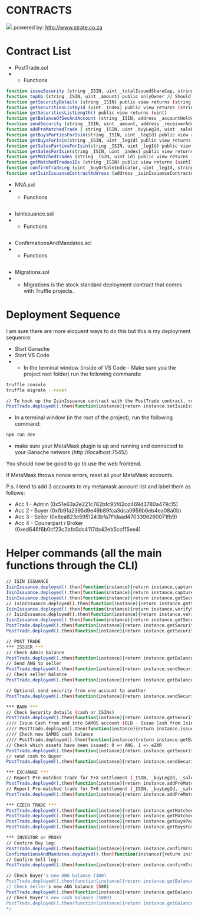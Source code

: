 # CONTRACTS

![](https://www.strate.co.za/sites/default/files/state-logo-dark.svg)
powered by: http://www.strate.co.za

# Contract List
* PostTrade.sol
* * Functions
```sh
function issueSecurity (string _ISIN, uint _totalIssuedShareCap, string _longName, string _ticker) public onlyIsinIssuanceContact
function topUp (string _ISIN, uint _amount) public onlyOwner // Should be modified to allow for reductions as well
function getSecurityDetails (string _ISIN) public view returns (string, uint, string, string, bool)
function getSecuritiesListById (uint _index) public view returns (string, uint)
function getSecuritiesListLength() public view returns (uint)
function getBalanceOfSecAndAccount (string _ISIN, address _accountHolder) public view returns (uint)
function sendSecurity (string _ISIN, uint _amount, address _receiverAddress) public
function addPreMatchedTrade ( string _ISIN, uint _buyLegId, uint _saleLegId, uint _tradeId, uint _settlementDate, address _buyerAddress, address _sellerAddress, address _buyerCustodianId, address _sellerCustodianId, uint _amount, uint _salePrice ) public
function getBuysPartiesForIsin(string _ISIN, uint _legId) public view returns (uint, address, address)
function getBuysForIsin(string _ISIN, uint _legId) public view returns (uint, uint, uint, Statuses, uint)
function getSalesPartiesForIsin(string _ISIN, uint _legId) public view returns (uint, address, address)
function getSalesForIsin(string _ISIN, uint _index) public view returns (uint, uint, uint, Statuses, uint)
function getMatchedTrades (string _ISIN, uint id) public view returns (uint, uint, uint, uint, uint, uint)
function getMatchedTradesIDs (string _ISIN) public view returns (uint[])
function confirmTradeLeg (uint _buyOrSaleIndicator, uint _legId, string _ISIN, address _party) public
function setIsinIssuanceContractAddress (address _isinIssuanceContractAddress) public onlyOwner

```
* NNA.sol
* * Functions
```sh
```
* IsinIssuance.sol
* * Functions
```sh
```
* ConfirmationsAndMandates.sol
* * Functions
```sh
```
* Migrations.sol
* * Migrations is the stock standard deployment contract that comes with Truffle projects.

# Deployment Sequence

I am sure there are more eloquent ways to do this but this is my deployment sequence:

* Start Ganache 
* Start VS Code
* * In the terminal window (inside of VS Code - Make sure you the project root folder) run the following commands:
```sh
truffle console
truffle migrate --reset

// To hook up the IsinIssuance contract with the PostTrade contract, run the following:
PostTrade.deployed().then(function(instance){return instance.setIsinIssuanceContractAddress(IsinIssuance.address)});
```

* In a terminal window (in the root of the project), run the following command:

```sh
npm run dev
```

* make sure your MetaMask plugin is up and running and connected to your Ganache network (http://localhost:7545/)

You should now be good to go to use the web frontend.

If MetaMask throws nonce errors, reset all your MetaMask accounts.

P.s. I tend to add 3 accounts to my metamask account list and label them as follows:
* Acc 1 - Admin (0x51e63a2e221c782bfc95f42cd469d3780a479c15)
* Acc 2 - Buyer (0xfb91a2395d9e49b89fca3dca0959b6eb4ea08a0b)
* Acc 3 - Seller (0x8ea823e5951243bfa7f1daad4703396260071fb9)
* Acc 4 - Counerpart / Broker (0xed646f6b0cf23c2bfc0dc4117da42eb5ccf15ee4)


# Helper commands (all the main functions through the CLI)

```sh
// ISIN ISSUANCE
IsinIssuance.deployed().then(function(instance){return instance.captureSecurity("ZAE001",1000,"Anglo American PLC","ANG","0xfb91a2395d9e49b89fca3dca0959b6eb4ea08a0b")});
IsinIssuance.deployed().then(function(instance){return instance.captureSecurity("eZAR",1000000,"eZAR","eZAR","0x51e63a2e221c782bfc95f42cd469d3780a479c15")});
IsinIssuance.deployed().then(function(instance){return instance.getSecurityToBeVerified(0, {from:"0xfb91a2395d9e49b89fca3dca0959b6eb4ea08a0b"})});
// IsinIssuance.deployed().then(function(instance){return instance.getSecurityToBeVerified(0, {from:"0x51e63a2e221c782bfc95f42cd469d3780a479c15"})});
IsinIssuance.deployed().then(function(instance){return instance.verifySecurity(0, {from:"0xfb91a2395d9e49b89fca3dca0959b6eb4ea08a0b"})});
// IsinIssuance.deployed().then(function(instance){return instance.verifySecurity(0, {from:"0x51e63a2e221c782bfc95f42cd469d3780a479c15"})});
IsinIssuance.deployed().then(function(instance){return instance.getSecurityToBeVerified(0, {from:"0xfb91a2395d9e49b89fca3dca0959b6eb4ea08a0b"})});
PostTrade.deployed().then(function(instance){return instance.getSecurityDetails("ZAE001")});
PostTrade.deployed().then(function(instance){return instance.getSecurityDetails("eZAR")});

// POST TRADE
*** ISSUER ***
// Check Admin balance
PostTrade.deployed().then(function(instance){return instance.getBalanceOfSecAndAccount("ZAE001","0x51e63a2E221C782Bfc95f42Cd469D3780a479C15")});
// Send ANG to seller
PostTrade.deployed().then(function(instance){return instance.sendSecurity("ZAE001",600,"0x8eA823e5951243bFA7f1Daad4703396260071fB9")});
// Check seller balance
PostTrade.deployed().then(function(instance){return instance.getBalanceOfSecAndAccount("ZAE001","0x8eA823e5951243bFA7f1Daad4703396260071fB9")});

// Optional send security from one account to another
PostTrade.deployed().then(function(instance){return instance.sendSecurity("ZAE001",500,"0x8ea823e5951243bfa7f1daad4703396260071fb9", {from: "0x2AaB2c02Fc5415D23e91CE8Dc230D3A31793CFF8"})});

*** BANK ***
// Check Security details (cash or ISINs)
PostTrade.deployed().then(function(instance){return instance.getSecurityDetails("eZAR")});
//// Issue Cash from and into SAMOS account (OLD - Issue Cash from IsinIssue Contract)
//// PostTrade.deployed().then(function(instance){return instance.issueCash(10000000, {from:"0x3E7Eaa5Bc0ee36b4308B668050535d411a81585D"})});
//// Check new SAMOS cash balance
//// PostTrade.deployed().then(function(instance){return instance.getBalanceOfSecAndAccount("eZAR","0x51e63a2E221C782Bfc95f42Cd469D3780a479C15")});
// Check which assets have been issued: 0 => ANG, 1 => eZAR
PostTrade.deployed().then(function(instance){return instance.getSecuritiesListById(0)});
// send cash to Buyer
PostTrade.deployed().then(function(instance){return instance.sendSecurity("eZAR",10000,"0xFb91a2395d9E49b89fcA3dca0959b6eB4Ea08a0B", {from: "0x51e63a2e221c782bfc95f42cd469d3780a479c15"})});

*** EXCHANGE ***
// Report Pre-matched trade for T+X settlement (_ISIN, _buyLegId, _saleLegId, _tradeId, _settlementDate, _buyerAddress, _sellerAddress, _buyerCustodianId, _sellerCustodianId, _amount, _salePrice)
PostTrade.deployed().then(function(instance){return instance.addPreMatchedTrade("ZAE001",1234,4321,11223344,20180720,"0xFb91a2395d9E49b89fcA3dca0959b6eB4Ea08a0B","0x8eA823e5951243bFA7f1Daad4703396260071fB9","0x1c6B96De685481c2d9915b606D4AB1277949b4Bc","0x2d14d5Ae5E54a22043B1eccD420494DAA9513e06",100,5000,{from:"0x0ef2F9c8845da4c9c34BEf02C3213e0Da1306Da0"})});
// Report Pre-matched trade for T+0 settlement (_ISIN, _buyLegId, _saleLegId, _tradeId, _settlementDate, _buyerAddress, _sellerAddress, _buyerCustodianId, _sellerCustodianId, _amount, _salePrice)
PostTrade.deployed().then(function(instance){return instance.addPreMatchedTrade("ZAE001",12345,54321,1122334455,0,"0xFb91a2395d9E49b89fcA3dca0959b6eB4Ea08a0B","0x8eA823e5951243bFA7f1Daad4703396260071fB9","0x1c6B96De685481c2d9915b606D4AB1277949b4Bc","0x2d14d5Ae5E54a22043B1eccD420494DAA9513e06",100,5000,{from:"0x0ef2F9c8845da4c9c34BEf02C3213e0Da1306Da0"})});

*** CZECH TRADE ***
PostTrade.deployed().then(function(instance){return instance.getMatchedTradesIDs("ZAE001")});
PostTrade.deployed().then(function(instance){return instance.getMatchedTrades("ZAE001",1122334455)});
PostTrade.deployed().then(function(instance){return instance.getBuysPartiesForIsin("ZAE001",12345)});
PostTrade.deployed().then(function(instance){return instance.getBuysForIsin("ZAE001",12345)});

*** INVESTOR or PROXY
// Confirm Buy leg:
PostTrade.deployed().then(function(instance){return instance.confirmTradeLeg(0, 12345, "ZAE001", "0xFb91a2395d9E49b89fcA3dca0959b6eB4Ea08a0B")});
ConfirmationsAndMandates.deployed().then(function(instance){return instance.confirmTradeLeg(0, 12345, "ZAE001", "0xFb91a2395d9E49b89fcA3dca0959b6eB4Ea08a0B")});
// Confirm Sell leg:
PostTrade.deployed().then(function(instance){return instance.confirmTradeLeg(1, 54321, "ZAE001", "0x8eA823e5951243bFA7f1Daad4703396260071fB9")});

// Check Buyer's new ANG balance (100)
PostTrade.deployed().then(function(instance){return instance.getBalanceOfSecAndAccount("ZAE001","0xFb91a2395d9E49b89fcA3dca0959b6eB4Ea08a0B")});
// Check Seller's new ANG balance (500)
PostTrade.deployed().then(function(instance){return instance.getBalanceOfSecAndAccount("ZAE001","0x8eA823e5951243bFA7f1Daad4703396260071fB9")});
// Check Buyer's new cash balance (5000)
PostTrade.deployed().then(function(instance){return instance.getBalanceOfSecAndAccount("eZAR","0xFb91a2395d9E49b89fcA3dca0959b6eB4Ea08a0B")});
*/ 

```